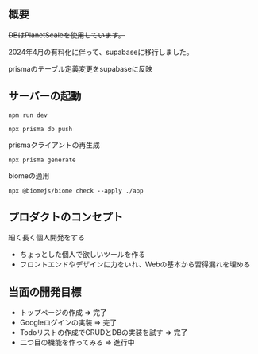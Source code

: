 ## 概要
~~DBはPlanetScaleを使用しています。~~

2024年4月の有料化に伴って、supabaseに移行しました。

prismaのテーブル定義変更をsupabaseに反映

## サーバーの起動

```shell
npm run dev
```


```shell
npx prisma db push
```

prismaクライアントの再生成

```shell
npx prisma generate
```

biomeの適用

```shell
npx @biomejs/biome check --apply ./app
```


## プロダクトのコンセプト

細く長く個人開発をする

- ちょっとした個人で欲しいツールを作る
- フロントエンドやデザインに力をいれ、Webの基本から習得漏れを埋める

## 当面の開発目標

- トップページの作成 => 完了
- Googleログインの実装 => 完了
- Todoリストの作成でCRUDとDBの実装を試す => 完了
- 二つ目の機能を作ってみる => 進行中